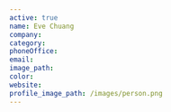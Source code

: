 ```yaml
---
active: true
name: Eve Chuang
company:
category:
phoneOffice:
email:
image_path:
color:
website:
profile_image_path: /images/person.png
---
```

